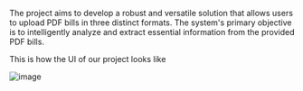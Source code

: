 The project aims to develop a robust and versatile solution that allows users to upload PDF bills in three distinct formats. The system's primary objective is to intelligently analyze and extract essential information from the provided PDF bills.

This is how the UI of our project looks like

![image](https://github.com/Paritosh2002/LY-project/assets/87529057/c029d85c-5824-4a0e-8be9-203b684f832f)
